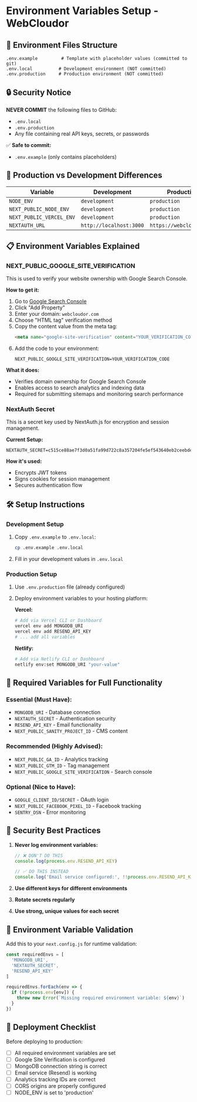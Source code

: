 # Environment Variables Setup - WebCloudor

## 📁 Environment Files Structure

```
.env.example         # Template with placeholder values (committed to git)
.env.local          # Development environment (NOT committed)
.env.production     # Production environment (NOT committed)
```

## 🔒 Security Notice

**NEVER COMMIT** the following files to GitHub:
- `.env.local`
- `.env.production`
- Any file containing real API keys, secrets, or passwords

✅ **Safe to commit:**
- `.env.example` (only contains placeholders)

## 🚀 Production vs Development Differences

| Variable | Development | Production |
|----------|-------------|------------|
| `NODE_ENV` | `development` | `production` |
| `NEXT_PUBLIC_NODE_ENV` | `development` | `production` |
| `NEXT_PUBLIC_VERCEL_ENV` | `development` | `production` |
| `NEXTAUTH_URL` | `http://localhost:3000` | `https://webcloudor.com` |

## 📋 Environment Variables Explained

### **NEXT_PUBLIC_GOOGLE_SITE_VERIFICATION**

This is used to verify your website ownership with Google Search Console.

**How to get it:**

1. Go to [Google Search Console](https://search.google.com/search-console)
2. Click "Add Property" 
3. Enter your domain: `webcloudor.com`
4. Choose "HTML tag" verification method
5. Copy the content value from the meta tag:
   ```html
   <meta name="google-site-verification" content="YOUR_VERIFICATION_CODE" />
   ```
6. Add the code to your environment:
   ```env
   NEXT_PUBLIC_GOOGLE_SITE_VERIFICATION=YOUR_VERIFICATION_CODE
   ```

**What it does:**
- Verifies domain ownership for Google Search Console
- Enables access to search analytics and indexing data
- Required for submitting sitemaps and monitoring search performance

### **NextAuth Secret**

This is a secret key used by NextAuth.js for encryption and session management.

**Current Setup:**
```env
NEXTAUTH_SECRET=c515ce88ae7f3d0a51fa99d722c8a357204fe5ef543640eb2ceebde4804c0812942327afed932fd501c2f7b7b1b8f2409af3ce205bac17b1081477a94319636c
```

**How it's used:**
- Encrypts JWT tokens
- Signs cookies for session management
- Secures authentication flow

## 🛠️ Setup Instructions

### Development Setup
1. Copy `.env.example` to `.env.local`:
   ```bash
   cp .env.example .env.local
   ```

2. Fill in your development values in `.env.local`

### Production Setup
1. Use `.env.production` file (already configured)
2. Deploy environment variables to your hosting platform:

   **Vercel:**
   ```bash
   # Add via Vercel CLI or Dashboard
   vercel env add MONGODB_URI
   vercel env add RESEND_API_KEY
   # ... add all variables
   ```

   **Netlify:**
   ```bash
   # Add via Netlify CLI or Dashboard
   netlify env:set MONGODB_URI "your-value"
   ```

## 🔧 Required Variables for Full Functionality

### **Essential (Must Have):**
- `MONGODB_URI` - Database connection
- `NEXTAUTH_SECRET` - Authentication security
- `RESEND_API_KEY` - Email functionality
- `NEXT_PUBLIC_SANITY_PROJECT_ID` - CMS content

### **Recommended (Highly Advised):**
- `NEXT_PUBLIC_GA_ID` - Analytics tracking
- `NEXT_PUBLIC_GTM_ID` - Tag management
- `NEXT_PUBLIC_GOOGLE_SITE_VERIFICATION` - Search console

### **Optional (Nice to Have):**
- `GOOGLE_CLIENT_ID/SECRET` - OAuth login
- `NEXT_PUBLIC_FACEBOOK_PIXEL_ID` - Facebook tracking
- `SENTRY_DSN` - Error monitoring

## 🚨 Security Best Practices

1. **Never log environment variables:**
   ```javascript
   // ❌ DON'T DO THIS
   console.log(process.env.RESEND_API_KEY)
   
   // ✅ DO THIS INSTEAD
   console.log('Email service configured:', !!process.env.RESEND_API_KEY)
   ```

2. **Use different keys for different environments**
3. **Rotate secrets regularly**
4. **Use strong, unique values for each secret**

## 🔄 Environment Variable Validation

Add this to your `next.config.js` for runtime validation:

```javascript
const requiredEnvs = [
  'MONGODB_URI',
  'NEXTAUTH_SECRET', 
  'RESEND_API_KEY'
]

requiredEnvs.forEach(env => {
  if (!process.env[env]) {
    throw new Error(`Missing required environment variable: ${env}`)
  }
})
```

## 📝 Deployment Checklist

Before deploying to production:

- [ ] All required environment variables are set
- [ ] Google Site Verification is configured
- [ ] MongoDB connection string is correct
- [ ] Email service (Resend) is working
- [ ] Analytics tracking IDs are correct
- [ ] CORS origins are properly configured
- [ ] NODE_ENV is set to 'production'